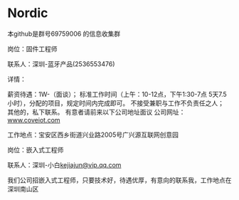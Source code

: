 # Nordic
本github是群号69759006 的信息收集群

岗位：固件工程师

联系人：深圳-蓝牙产品(2536553476)

详情：

薪资待遇：1W-（面谈）；
标准工作时间（上午：10-12点，下午1:30-7点  5天7.5小时），分配的项目，规定时间内完成即可。
不接受兼职与工作不负责任之人；
其他的，私下联系。
有意者请前来以下公司地址面议
公司网址：www.coveiot.com

工作地点：宝安区西乡街道兴业路2005号广兴源互联网创意园


岗位：嵌入式工程师

联系人：深圳-小白<kejiajun@vip.qq.com>

我们公司招嵌入式工程师，只要技术好，待遇优厚，有意向的联系我，工作地点在深圳南山区

